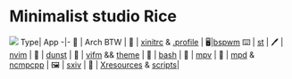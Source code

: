 # Minimalist studio Rice

![](https://wallpapercave.com/wp/lmf9BZk.jpg)
Type| App
-|-
💽 | Arch BTW |
👦 | [xinitrc](https://github.com/TecPr0gr4mm3r/dotfiles/blob/master/others/.xinitrc) & [.profile](https://github.com/TecPr0gr4mm3r/dotfiles/blob/master/others/.profile) |
🖥|[bspwm](https://github.com/TecPr0gr4mm3r/dotfiles/blob/master/bspwm/.config/bspwm/bspwmrc)
⌨ | [st](https://github.com/TecPr0gr4mm3r/dotfiles/tree/master/suckless/st) |
🖊 | [nvim](https://github.com/TecPr0gr4mm3r/dotfiles/blob/master/nvim/.config/nvim/init.vim) |
🎉 | [dunst](https://github.com/TecPr0gr4mm3r/dotfiles/blob/master/dunst/.config/dunst/dunstrc) |
📁 | [vifm](https://github.com/TecPr0gr4mm3r/dotfiles/blob/master/vifm/.config/vifm/vifmrc) && [theme](https://github.com/TecPr0gr4mm3r/dotfiles/blob/master/vifm/.config/vifm/colors/Default.vifm) |
🐚 | [bash](https://github.com/TecPr0gr4mm3r/dotfiles/blob/master/others/.bashrc) |
📼 | [mpv](https://github.com/TecPr0gr4mm3r/dotfiles/blob/master/mpv/.config/mpv/mpv.conf) |
🎵 | [mpd](https://github.com/TecPr0gr4mm3r/dotfiles/blob/master/mpd/.config/mpd/mpd.conf) & [ncmpcpp](https://github.com/TecPr0gr4mm3r/dotfiles/blob/master/mpd/.ncmpcpp/config) |
🖼 | [sxiv](https://github.com/TecPr0gr4mm3r/dotfiles/blob/master/sxiv/.config/sxiv/exec/key-handler) |
 | [Xresources](https://github.com/TecPr0gr4mm3r/dotfiles/blob/master/others/.Xresources) & [scripts](https://github.com/TecPr0gr4mm3r/dotfiles/tree/master/exts)|
